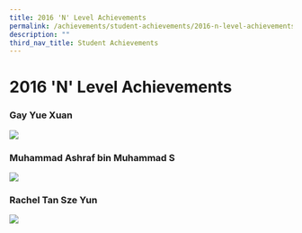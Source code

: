 ```yaml
---
title: 2016 'N' Level Achievements
permalink: /achievements/student-achievements/2016-n-level-achievements/
description: ""
third_nav_title: Student Achievements
---
```

# **2016 'N' Level Achievements**


### Gay Yue Xuan

![](/images/786%20Gay%20Yue%20Xuan%202016%20(V11)%20(25Oct2019)%20(Poster%20Effect)%20(A).jpg)


### Muhammad Ashraf bin Muhammad S

![](/images/786%20Muhammad%20Ashraf%202016%20(V11)%20(25Oct2019)%20(Poster%20Effect)%20(A).jpg)


### Rachel Tan Sze Yun

![](/images/786%20Tan%20Sze%20Yun%202016%20(V11)%20(25Oct2019)%20(Poster%20Effect)%20(A).jpg)
